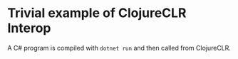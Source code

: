 # Trivial example of ClojureCLR Interop

A C# program is compiled with `dotnet run` and then called from ClojureCLR.
